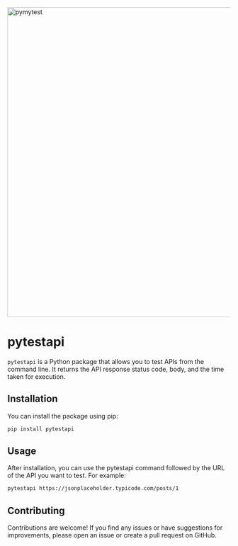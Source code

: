 <img width="700" alt="pymytest" src="https://github.com/prasadjivane/pymytest/assets/26869583/34f71b86-c96f-4628-815b-32914b8502d3">


# pytestapi

`pytestapi` is a Python package that allows you to test APIs from the command line. It returns the API response status code, body, and the time taken for execution.

## Installation

You can install the package using pip:

```bash
pip install pytestapi
```

## Usage

After installation, you can use the pytestapi command followed by the URL of the API you want to test. For example:

```bash 
pytestapi https://jsonplaceholder.typicode.com/posts/1
```

## Contributing

Contributions are welcome! If you find any issues or have suggestions for improvements, please open an issue or create a pull request on GitHub.
